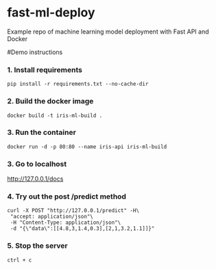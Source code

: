 # fast-ml-deploy
Example repo of machine learning model deployment with Fast API and Docker

#Demo instructions


### 1. Install requirements
```
pip install -r requirements.txt --no-cache-dir
```

### 2. Build the docker image

```
docker build -t iris-ml-build .
```

### 3. Run the container

```
docker run -d -p 80:80 --name iris-api iris-ml-build 
```


### 3. Go to localhost
http://127.0.0.1/docs


### 4. Try out the post /predict method
```
curl -X POST "http://127.0.0.1/predict" -H\
 "accept: application/json"\
 -H "Content-Type: application/json"\
 -d "{\"data\":[[4.8,3,1.4,0.3],[2,1,3.2,1.1]]}"
```
### 5. Stop the server
```
ctrl + c
```
